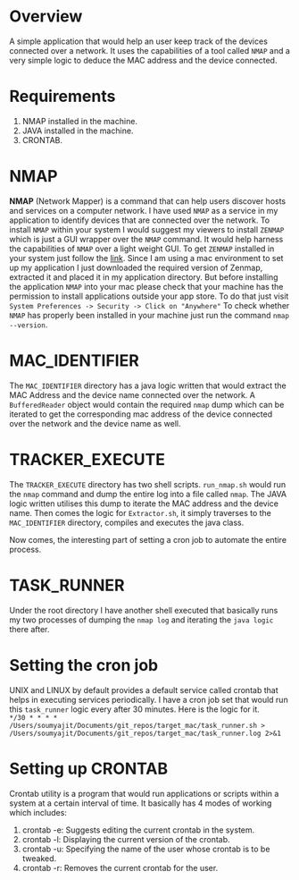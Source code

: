 # Overview
A simple application that would help an user keep track of the devices connected over a network. It uses the capabilities of a tool called `NMAP` and a very simple logic to deduce the MAC address and the device connected.

# Requirements
1. NMAP installed in the machine.
2. JAVA installed in the machine.
3. CRONTAB.

# NMAP
<b>NMAP</b> (Network Mapper) is a command that can help users discover hosts and services on a computer network. I have used `NMAP` as a service in my application to identify devices that are connected over the network. To install `NMAP` within your system I would suggest my viewers to install `ZENMAP` which is just a GUI wrapper over the `NMAP` command. It would help harness the capabilities of `NMAP` over a light weight GUI. To get `ZENMAP` installed in your system just follow the [link](https://nmap.org/zenmap/). Since I am using a mac environment to set up my application I just downloaded the required version of Zenmap, extracted it and placed it in my application directory. But before installing the application `NMAP` into your mac please check that your machine has the permission to install applications outside your app store. To do that just visit `System Preferences -> Security -> Click on "Anywhere"` To check whether `NMAP` has properly been installed in your machine just run the command `nmap --version`.

# MAC_IDENTIFIER
The `MAC_IDENTIFIER` directory has a java logic written that would extract the MAC Address and the device name connected over the network. A `BufferedReader` object would contain the required `nmap` dump which can be iterated to get the corresponding mac address of the device connected over the network and the device name as well.

# TRACKER_EXECUTE
The `TRACKER_EXECUTE` directory has two shell scripts. `run_nmap.sh` would run the `nmap` command and dump the entire log into a file called `nmap`. The JAVA logic written utilises this dump to iterate the MAC address and the device name. Then comes the logic for `Extractor.sh`, it simply traverses to the `MAC_IDENTIFIER` directory, compiles and executes the java class.

Now comes, the interesting part of setting a cron job to automate the entire process.

# TASK_RUNNER
Under the root directory I have another shell executed that basically runs my two processes of dumping the `nmap log` and iterating the `java logic` there after.

# Setting the cron job
UNIX and LINUX by default provides a default service called crontab that helps in executing services periodically. I have a cron job set that would run this `task_runner` logic every after 30 minutes. Here is the logic for it.<br>
`*/30 * * * * /Users/soumyajit/Documents/git_repos/target_mac/task_runner.sh > /Users/soumyajit/Documents/git_repos/target_mac/task_runner.log 2>&1`

# Setting up CRONTAB
Crontab utility is a program that would run applications or scripts within a system at a certain interval of time. It basically has 4 modes of working which includes:<br>
1. crontab -e: Suggests editing the current crontab in the system.
2. crontab -l: Displaying the current version of the crontab.
3. crontab -u: Specifying the name of the user whose crontab is to be tweaked.
4. crontab -r: Removes the current crontab for the user.
